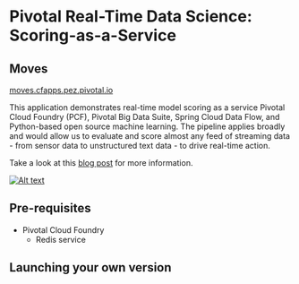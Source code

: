 # Pivotal Real-Time Data Science: Scoring-as-a-Service
## Moves

[moves.cfapps.pez.pivotal.io](https://moves.cfapps.pez.pivotal.io)

This application demonstrates real-time model scoring as a service Pivotal Cloud Foundry (PCF), Pivotal Big Data Suite, Spring Cloud Data Flow, and Python-based open source machine learning. The pipeline applies broadly and would allow us to evaluate and score almost any feed of streaming data - from sensor data to unstructured text data - to drive real-time action.

Take a look at this [blog post](https://blog.pivotal.io/data-science-pivotal/products/scoring-as-a-service-to-operationalize-algorithms-for-real-time) for more information.

[![Alt text](https://img.youtube.com/vi/j6yiVhm9bhs/0.jpg)](https://www.youtube.com/watch?v=j6yiVhm9bhs)

## Pre-requisites

* Pivotal Cloud Foundry
    * Redis service

## Launching your own version

